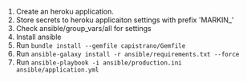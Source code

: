 1. Create an heroku application.
2. Store secrets to heroku applicaiton settings with prefix 'MARKIN_'
3. Check ansible/group_vars/all for settings
4. Install ansible
4. Run `bundle install --gemfile capistrano/Gemfile`
5. Run `ansible-galaxy install -r ansible/requirements.txt --force`
6. Run `ansible-playbook -i ansible/production.ini ansible/application.yml`
